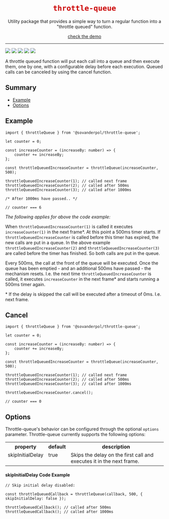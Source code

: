 <div align="center">
<h1 style="color: #C00;"><code>throttle-queue</code></h1>
<p>
Utility package that provides a simple way to turn a regular function into a "throttle queued" function.
</p>
<p>
<a href="https://stijnvanderpol.github.io/throttle-queue/" target="_blank">check the demo</a>
</p>
</div>
<hr>
<p>
<img src="https://img.shields.io/codeship/3f1b02b0-07ca-0138-5eda-4e0a340c3623" />
<img src="https://img.shields.io/codacy/coverage/0020a313cf07489592b35bbc878af151" /> 
<img src="https://img.shields.io/codacy/grade/0020a313cf07489592b35bbc878af151" />
<img src="https://img.shields.io/npm/types/typescript" />
<img src="https://img.shields.io/github/license/stijnvanderpol/throttle-queue" />
</p>

A throttle queued function will put each call into a queue and then execute them, one by one, with a configurable delay before each execution. Queued calls can be canceled by using the cancel function.

## Summary
- [Example](Example)
- [Options](Options)


## Example
```
import { throttleQueue } from '@sovanderpol/throttle-queue';

let counter = 0;

const increaseCounter = (increaseBy: number) => {
    counter += increaseBy;
};

const throttleQueuedIncreaseCounter = throttleQueue(increaseCounter, 500);

throttleQueuedIncreaseCounter(1); // called next frame
throttleQueuedIncreaseCounter(2); // called after 500ms
throttleQueuedIncreaseCounter(3); // called after 1000ms

/* After 1000ms have passed.. */

// counter === 6
```
*The following applies for above the code example:*

When `throttleQueuedIncreaseCounter(1)` is called it executes `increaseCounter(1)` in the next frame*. At this point
a 500ms timer starts. If `throttleQueuedIncreaseCounter` is called before this timer has expired, the new calls
are put in a queue. In the above example `throttleQueuedIncreaseCounter(2)` and `throttleQueuedIncreaseCounter(3)` are called before the timer has finished. So both calls are put in the queue. 

Every 500ms, the call at the front of the queue will be executed. Once the queue has been emptied - and an additional 500ms have passed - the mechanism resets. I.e. the next time `throttleQueuedIncreaseCounter` is called, it executes `increaseCounter` in the next frame* and starts running a 500ms timer again.

\* If the delay is skipped the call will be executed after a timeout of 0ms. I.e. next frame.

## Cancel
```
import { throttleQueue } from '@sovanderpol/throttle-queue';

let counter = 0;

const increaseCounter = (increaseBy: number) => {
    counter += increaseBy;
};

const throttleQueuedIncreaseCounter = throttleQueue(increaseCounter, 500);

throttleQueuedIncreaseCounter(1); // called next frame
throttleQueuedIncreaseCounter(2); // called after 500ms
throttleQueuedIncreaseCounter(3); // called after 1000ms

throttleQueuedIncreaseCounter.cancel();

// counter === 0
```

## Options
Throttle-queue's behavior can be configured through the optional `options` parameter. Throttle-queue currently supports the following options:
<table>
    <tr>
        <th>property</th>
        <th>default</th>
        <th>description</th>
    </tr>
    <tr>
        <td valign="top">skipInitialDelay</td>
        <td valign="top">true</td>
        <td valign="top">Skips the delay on the first call and executes it in the next frame.</td>
    </tr>
</table>

#### skipInitialDelay Code Example
```
// Skip initial delay disabled:

const throttleQueuedCallback = throttleQueue(callback, 500, { skipInitialDelay: false });

throttleQueuedCallback(); // called after 500ms
throttleQueuedCallback(); // called after 1000ms
```